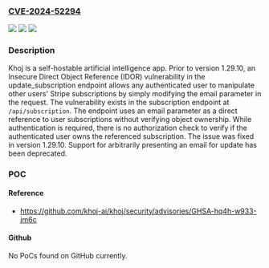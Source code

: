 ### [CVE-2024-52294](https://cve.mitre.org/cgi-bin/cvename.cgi?name=CVE-2024-52294)
![](https://img.shields.io/static/v1?label=Product&message=khoj&color=blue)
![](https://img.shields.io/static/v1?label=Version&message=%3D%20%3C%201.29.0%20&color=brighgreen)
![](https://img.shields.io/static/v1?label=Vulnerability&message=CWE-639%3A%20Authorization%20Bypass%20Through%20User-Controlled%20Key&color=brighgreen)

### Description

Khoj is a self-hostable artificial intelligence app. Prior to version 1.29.10, an Insecure Direct Object Reference (IDOR) vulnerability in the update_subscription endpoint allows any authenticated user to manipulate other users' Stripe subscriptions by simply modifying the email parameter in the request. The vulnerability exists in the subscription endpoint at `/api/subscription`. The endpoint uses an email parameter as a direct reference to user subscriptions without verifying object ownership. While authentication is required, there is no authorization check to verify if the authenticated user owns the referenced subscription. The issue was fixed in version 1.29.10. Support for arbitrarily presenting an email for update has been deprecated.

### POC

#### Reference
- https://github.com/khoj-ai/khoj/security/advisories/GHSA-hq4h-w933-jm6c

#### Github
No PoCs found on GitHub currently.

